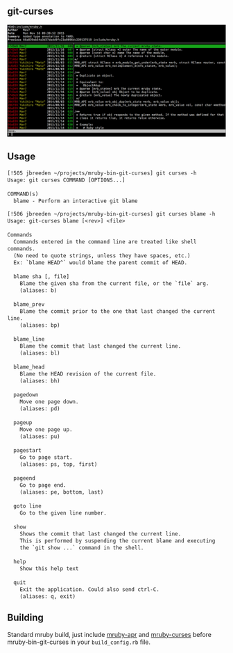 git-curses
----------

![screenshot](/screenshot.png?raw=true)

Usage
-----

```
[!505 jbreeden ~/projects/mruby-bin-git-curses] git curses -h
Usage: git curses COMMAND [OPTIONS...]

COMMAND(s)
  blame - Perform an interactive git blame
```

```
[!506 jbreeden ~/projects/mruby-bin-git-curses] git curses blame -h
Usage: git-curses blame [<rev>] <file>

Commands
  Commands entered in the command line are treated like shell commands.
  (No need to quote strings, unless they have spaces, etc.)
  Ex: `blame HEAD^` would blame the parent commit of HEAD.
  
  blame sha [, file] 
    Blame the given sha from the current file, or the `file` arg.
    (aliases: b)
  
  blame_prev
    Blame the commit prior to the one that last changed the current line.
    (aliases: bp)
  
  blame_line
    Blame the commit that last changed the current line.
    (aliases: bl)
  
  blame_head
    Blame the HEAD revision of the current file.
    (aliases: bh)
  
  pagedown
    Move one page down.
    (aliases: pd)
  
  pageup
    Move one page up.
    (aliases: pu)
  
  pagestart
    Go to page start.
    (aliases: ps, top, first)
  
  pageend
    Go to page end.
    (aliases: pe, bottom, last)
    
  goto line
    Go to the given line number.
    
  show
    Shows the commit that last changed the current line.
    This is performed by suspending the current blame and executing
    the `git show ...` command in the shell.
  
  help
    Show this help text
    
  quit
    Exit the application. Could also send ctrl-C.
    (aliases: q, exit)
```

Building
--------

Standard mruby build, just include [mruby-apr](https://github.com/jbreeden/mruby-apr) and [mruby-curses](https://github.com/jbreeden/mruby-curses) before mruby-bin-git-curses in your `build_config.rb` file.
